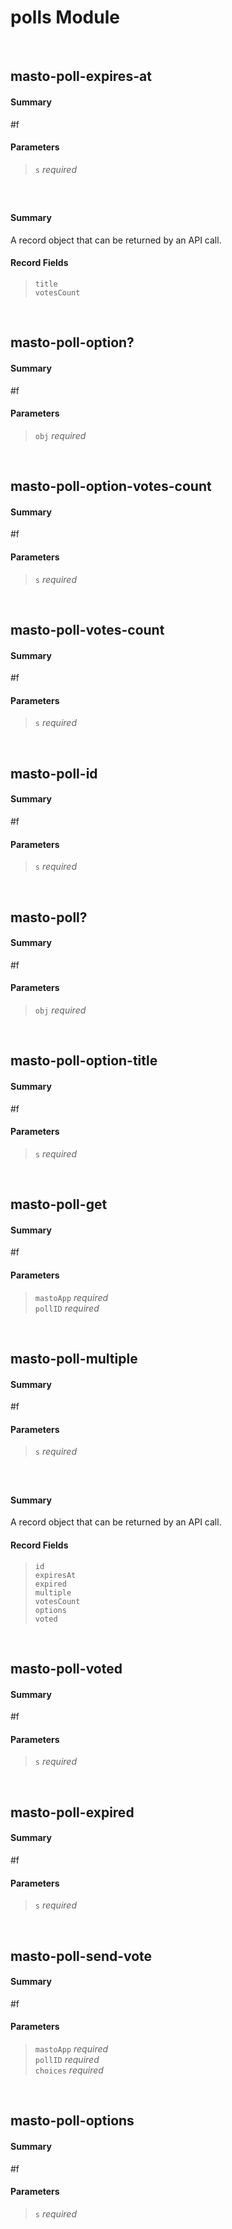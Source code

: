 # polls Module


<br />

## masto-poll-expires-at
#### Summary
#f
#### Parameters
> `s` _required_ <br />

<br />

## <mastodon-poll-option>
#### Summary
A record object that can be returned by an API call.
#### Record Fields
> `title` <br />
> `votesCount` <br />

<br />

## masto-poll-option?
#### Summary
#f
#### Parameters
> `obj` _required_ <br />

<br />

## masto-poll-option-votes-count
#### Summary
#f
#### Parameters
> `s` _required_ <br />

<br />

## masto-poll-votes-count
#### Summary
#f
#### Parameters
> `s` _required_ <br />

<br />

## masto-poll-id
#### Summary
#f
#### Parameters
> `s` _required_ <br />

<br />

## masto-poll?
#### Summary
#f
#### Parameters
> `obj` _required_ <br />

<br />

## masto-poll-option-title
#### Summary
#f
#### Parameters
> `s` _required_ <br />

<br />

## masto-poll-get
#### Summary
#f
#### Parameters
> `mastoApp` _required_ <br />
> `pollID` _required_ <br />

<br />

## masto-poll-multiple
#### Summary
#f
#### Parameters
> `s` _required_ <br />

<br />

## <mastodon-poll>
#### Summary
A record object that can be returned by an API call.
#### Record Fields
> `id` <br />
> `expiresAt` <br />
> `expired` <br />
> `multiple` <br />
> `votesCount` <br />
> `options` <br />
> `voted` <br />

<br />

## masto-poll-voted
#### Summary
#f
#### Parameters
> `s` _required_ <br />

<br />

## masto-poll-expired
#### Summary
#f
#### Parameters
> `s` _required_ <br />

<br />

## masto-poll-send-vote
#### Summary
#f
#### Parameters
> `mastoApp` _required_ <br />
> `pollID` _required_ <br />
> `choices` _required_ <br />

<br />

## masto-poll-options
#### Summary
#f
#### Parameters
> `s` _required_ <br />

<br />

